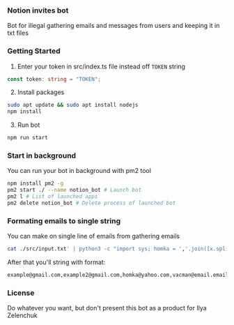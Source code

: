 ### Notion invites bot
Bot for illegal gathering emails and messages from users and keeping it in txt files

### Getting Started
1) Enter your token in src/index.ts file instead off `TOKEN` string
```typescript
const token: string = "TOKEN";
```
2) Install packages
```bash
sudo apt update && sudo apt install nodejs
npm install
```
3) Run bot
```bash
npm run start
```
### Start in background
You can run your bot in background with pm2 tool
```bash
npm install pm2 -g
pm2 start ./ --name notion_bot # Launch bot
pm2 l # List of launched apps
pm2 delete notion_bot # Delete process of launched bot
```
### Formating emails to single string
You can make on single line of emails from gathering emails
```bash
cat ./src/input.txt' | python3 -c "import sys; homka = ','.join([x.split('] ')[1].split(' ')[2][:-1] for x in sys.stdin]); print(); print(homka)"
```
After that you'll string with format:
```bash
example@gmail.com,example2@gmail.com,homka@yahoo.com,vacman@email.email
```

### License
Do whatever you want, but don't present this bot as a product for Ilya Zelenchuk 
